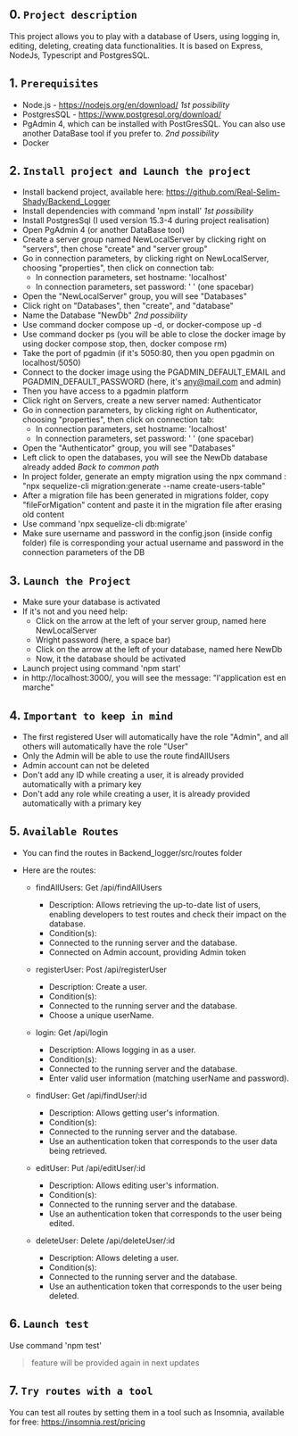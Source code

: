 ## 0. `Project description`

This project allows you to play with a database of Users, using logging in, editing, deleting, creating data functionalities. 
It is based on Express, NodeJs, Typescript and PostgresSQL.


## 1. `Prerequisites`

- Node.js - https://nodejs.org/en/download/
*1st possibility*
- PostgresSQL - https://www.postgresql.org/download/
- PgAdmin 4, which can be installed with PostGresSQL. You can also use another DataBase tool if you prefer to.
*2nd possibility*
- Docker

## 2. `Install project and Launch the project`

- Install backend project, available here: https://github.com/Real-Selim-Shady/Backend_Logger
- Install dependencies with command 'npm install'
*1st possibility*
- Install PostgresSql (I used version 15.3-4 during project realisation)
- Open PgAdmin 4 (or another DataBase tool)
- Create a server group named NewLocalServer by clicking right on "servers", then chose "create" and "server group"
- Go in connection parameters, by clicking right on NewLocalServer, choosing "properties", then click on connection tab:
    - In connection parameters, set hostname: 'localhost' 
    - In connection parameters, set password: ' ' (one spacebar) 
- Open the "NewLocalServer" group, you will see "Databases"
- Click right on "Databases", then "create", and "database"
- Name the Database "NewDb"
*2nd possibility*
- Use command docker compose up -d, or docker-compose up -d
- Use command docker ps (you will be able to close the docker image by using docker compose stop, then, docker compose rm)
- Take the port of pgadmin (if it's 5050:80, then you open pgadmin on localhost/5050)
- Connect to the docker image using the PGADMIN_DEFAULT_EMAIL and PGADMIN_DEFAULT_PASSWORD (here, it's any@mail.com and admin)
- Then you have access to a pgadmin platform
- Click right on Servers, create a new server named: Authenticator
- Go in connection parameters, by clicking right on Authenticator, choosing "properties", then click on connection tab:
    - In connection parameters, set hostname: 'localhost' 
    - In connection parameters, set password: ' ' (one spacebar) 
- Open the "Authenticator" group, you will see "Databases"
- Left click to open the databases, you will see the NewDb database already added
*Back to common path*
- In project folder, generate an empty migration using the npx command : "npx sequelize-cli migration:generate --name create-users-table"
- After a migration file has been generated in migrations folder, copy "fileForMigation" content and paste it in the migration file after erasing old content
- Use command 'npx sequelize-cli db:migrate'
- Make sure username and password in the config.json (inside config folder) file is corresponding your actual username and password in the connection parameters of the DB

## 3. `Launch the Project`

- Make sure your database is activated
- If it's not and you need help: 
    - Click on the arrow at the left of your server group, named here NewLocalServer
    - Wright password (here, a space bar)
    - Click on the arrow at the left of your database, named here NewDb
    - Now, it the database should be activated
- Launch project using command 'npm start'
- in http://localhost:3000/, you will see the message: "l'application est en marche"

## 4. `Important to keep in mind`

- The first registered User will automatically have the role "Admin", and all others will automatically have the role "User"
- Only the Admin will be able to use the route findAllUsers
- Admin account can not be deleted
- Don't add any ID while creating a user, it is already provided automatically with a primary key
- Don't add any role while creating a user, it is already provided automatically with a primary key

## 5. `Available Routes`

- You can find the routes in Backend_logger/src/routes folder

- Here are the routes:

    - findAllUsers: Get /api/findAllUsers
        - Description: Allows retrieving the up-to-date list of users, enabling developers to test routes and check their impact on the database.
        - Condition(s):
        - Connected to the running server and the database.
        - Connected on Admin account, providing Admin token

    - registerUser: Post /api/registerUser
        - Description: Create a user.
        - Condition(s):
        - Connected to the running server and the database.
        - Choose a unique userName.

    - login: Get /api/login
        - Description: Allows logging in as a user.
        - Condition(s):
        - Connected to the running server and the database.
        - Enter valid user information (matching userName and password).

    - findUser: Get /api/findUser/:id
        - Description: Allows getting user's information.
        - Condition(s):
        - Connected to the running server and the database.
        - Use an authentication token that corresponds to the user data being retrieved.

    - editUser: Put /api/editUser/:id
        - Description: Allows editing user's information.
        - Condition(s):
        - Connected to the running server and the database.
        - Use an authentication token that corresponds to the user being edited.

    - deleteUser: Delete /api/deleteUser/:id
        - Description: Allows deleting a user.
        - Condition(s):
        - Connected to the running server and the database.
        - Use an authentication token that corresponds to the user being deleted.

## 6. `Launch test`

Use command 'npm test'
> feature will be provided again in next updates

## 7. `Try routes with a tool`

You can test all routes by setting them in a tool such as Insomnia, available for free: https://insomnia.rest/pricing